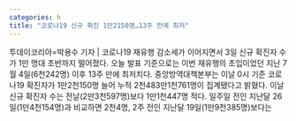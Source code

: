 ```yaml
---
categories: h
title: "코로나19 신규 확진 1만2150명…13주 만에 최저"
---
```

투데이코리아=박용수 기자 | 코로나19 재유행 감소세가 이어지면서 3일 신규 확진자 수가 1만 명대 초반까지 떨어졌다. 오늘 발표 기준으로는 이번 재유행의 초입이었던 지난 7월 4일(6천242명) 이후 13주 만에 최저치다. 중앙방역대책본부는 이날 0시 기준 코로나19 확진자가 1만2천150명 늘어 누적 2천483만1천761명이 집계됐다고 밝혔다. 이날 신규 확진자 수는 전날(2만3천597명)보다 1만1천447명 적다. 일주일 전인 지난달 26일(1만4천154명)과 비교하면 2천4명, 2주 전인 지난달 19일(1만9천385명)보다는